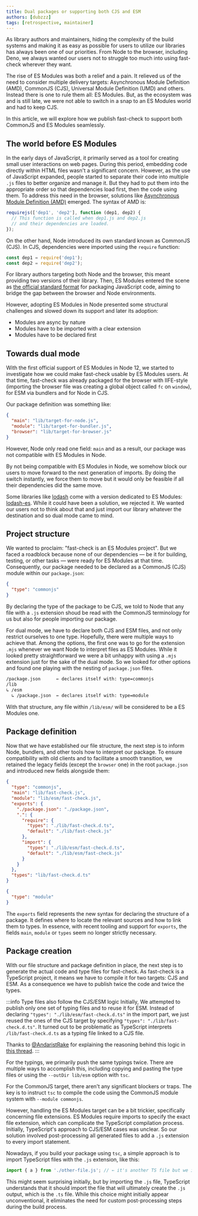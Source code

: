 ```yaml
---
title: Dual packages or supporting both CJS and ESM
authors: [dubzzz]
tags: [retrospective, maintainer]
---
```


As library authors and maintainers, hiding the complexity of the build systems and making it as easy as possible for users to utilize our libraries has always been one of our priorities. From Node to the browser, including Deno, we always wanted our users not to struggle too much into using fast-check wherever they want.

The rise of ES Modules was both a relief and a pain. It relieved us of the need to consider multiple delivery targets: Asynchronous Module Definition (AMD), CommonJS (CJS), Universal Module Definition (UMD) and others. Instead there is one to rule them all: ES Modules. But, as the ecosystem was and is still late, we were not able to switch in a snap to an ES Modules world and had to keep CJS.

In this article, we will explore how we publish fast-check to support both CommonJS and ES Modules seamlessly.

<!--truncate-->

## The world before ES Modules

In the early days of JavaScript, it primarily served as a tool for creating small user interactions on web pages. During this period, embedding code directly within HTML files wasn't a significant concern. However, as the use of JavaScript expanded, people started to separate their code into multiple `.js` files to better organize and manage it. But they had to put them into the appropriate order so that dependencies load first, then the code using them. To address this need in the browser, solutions like [Asynchronous Module Definition (AMD)](https://requirejs.org/docs/whyamd.html) emerged. The syntax of AMD is:

```js
requirejs(['dep1', 'dep2'], function (dep1, dep2) {
  // This function is called when dep1.js and dep2.js
  // and their dependencies are loaded.
});
```

On the other hand, Node introduced its own standard known as CommonJS (CJS). In CJS, dependencies were imported using the `require` function:

```js
const dep1 = require('dep1');
const dep2 = require('dep2');
```

For library authors targeting both Node and the browser, this meant providing two versions of their library. Then, ES Modules entered the scene as [the official standard format](https://tc39.github.io/ecma262/#sec-modules) for packaging JavaScript code, aiming to bridge the gap between the browser and Node environments.

However, adopting ES Modules in Node presented some structural challenges and slowed down its support and later its adoption:

- Modules are async by nature
- Modules have to be imported with a clear extension
- Modules have to be declared first

## Towards dual mode

With the first official support of ES Modules in Node 12, we started to investigate how we could make fast-check usable by ES Modules users. At that time, fast-check was already packaged for the browser with IIFE-style (importing the browser file was creating a global object called `fc` on `window`), for ESM via bundlers and for Node in CJS.

Our package definition was something like:

```json
{
  "main": "lib/target-for-node.js",
  "module": "lib/target-for-bundler.js",
  "browser": "lib/target-for-browser.js"
}
```

However, Node only read one field: `main` and as a result, our package was not compatible with ES Modules in Node.

By not being compatible with ES Modules in Node, we somehow block our users to move forward to the next generation of imports. By doing the switch instantly, we force them to move but it would only be feasible if all their dependencies did the same move.

Some libraries like [lodash](https://lodash.com/) come with a version dedicated to ES Modules: [lodash-es](https://www.npmjs.com/package/lodash-es). While it could have been a solution, we rejected it. We wanted our users not to think about that and just import our library whatever the destination and so dual mode came to mind.

## Project structure

We wanted to proclaim: "fast-check is an ES Modules project". But we faced a roadblock because none of our dependencies — be it for building, testing, or other tasks — were ready for ES Modules at that time. Consequently, our package needed to be declared as a CommonJS (CJS) module within our `package.json`:

```json
{
  "type": "commonjs"
}
```

By declaring the type of the package to be CJS, we told to Node that any file with a `.js` extension shoud be read with the CommonJS terminology for us but also for people importing our package.

For dual mode, we have to declare both CJS and ESM files, and not only restrict ourselves to one type. Hopefully, there were multiple ways to achieve that. Among the options, the first one was to go for the extension `.mjs` whenever we want Node to interpret files as ES Modules. While it looked pretty straightforward we were a bit unhappy with using a `.mjs` extension just for the sake of the dual mode. So we looked for other options and found one playing with the nesting of `package.json` files.

```txt
/package.json      ← declares itself with: type=commonjs
/lib
↳ /esm
  ↳ /package.json  ← declares itself with: type=module
```

With that structure, any file within `/lib/esm/` will be considered to be a ES Modules one.

## Package definition

Now that we have established our file structure, the next step is to inform Node, bundlers, and other tools how to interpret our package. To ensure compatibility with old clients and to facilitate a smooth transition, we retained the legacy fields (except the `browser` one) in the root `package.json` and introduced new fields alongside them:

```json title="package.json"
{
  "type": "commonjs",
  "main": "lib/fast-check.js",
  "module": "lib/esm/fast-check.js",
  "exports": {
    "./package.json": "./package.json",
    ".": {
      "require": {
        "types": "./lib/fast-check.d.ts",
        "default": "./lib/fast-check.js"
      },
      "import": {
        "types": "./lib/esm/fast-check.d.ts",
        "default": "./lib/esm/fast-check.js"
      }
    }
  },
  "types": "lib/fast-check.d.ts"
}
```

```json title="lib/esm/package.json"
{
  "type": "module"
}
```

The `exports` field represents the new syntax for declaring the structure of a package. It defines where to locate the relevant sources and how to link them to types. In essence, with recent tooling and support for `exports`, the fields `main`, `module` or `types` seem no longer strictly necessary.

## Package creation

With our file structure and package definition in place, the next step is to generate the actual code and type files for fast-check. As fast-check is a TypeScript project, it means we have to compile it for two targets: CJS and ESM. As a consequence we have to publish twice the code and twice the types.

:::info Type files also follow the CJS/ESM logic
Initially, We attempted to publish only one set of typing files and to reuse it for ESM. Instead of declaring `"types": "./lib/esm/fast-check.d.ts"` in the import part, we just reused the ones of the CJS target by specifying `"types": "./lib/fast-check.d.ts"`. It turned out to be problematic as TypeScript interprets `/lib/fast-check.d.ts` as a typing file linked to a CJS file.

Thanks to [@AndaristRake](https://twitter.com/AndaristRake) for explaining the reasoning behind this logic in [this thread](https://twitter.com/AndaristRake/status/1695549037556949344).
:::

For the typings, we primarily push the same typings twice. There are multiple ways to accomplish this, including copying and pasting the type files or using the `--outDir lib/esm` option with `tsc`.

For the CommonJS target, there aren't any significant blockers or traps. The key is to instruct `tsc` to compile the code using the CommonJS module system with `--module commonjs`.

However, handling the ES Modules target can be a bit trickier, specifically concerning file extensions. ES Modules require imports to specify the exact file extension, which can complicate the TypeScript compilation process. Initially, TypeScript's approach to CJS/ESM cases was unclear. So our solution involved post-processing all generated files to add a `.js` extension to every import statement.

Nowadays, if you build your package using `tsc`, a simple approach is to import TypeScript files with the `.js` extension, like this:

```ts file="my-file.ts"
import { a } from './other-file.js'; // ← it's another TS file but we import it with the JS extension
```

This might seem surprising initially, but by importing the `.js` file, TypeScript understands that it should import the file that will ultimately create the `.js` output, which is the `.ts` file. While this choice might initially appear unconventional, it eliminates the need for custom post-processing steps during the build process.

